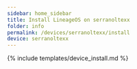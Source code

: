 ```yaml
---
sidebar: home_sidebar
title: Install LineageOS on serranoltexx
folder: info
permalink: /devices/serranoltexx/install
device: serranoltexx
---
```

{% include templates/device_install.md %}
